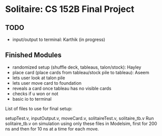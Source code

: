 # Solitaire: CS 152B Final Project

## TODO
- input/output to terminal: Karthik (in progress)

## Finished Modules
- randomized setup (shuffle deck, tableaus, talon/stock): Hayley
- place card (place cards from tableau/stock pile to tableau): Aseem
- lets user look at talon pile 
- lets user move card to foundation 
- reveals a card once tableau has no visible cards 
- checks if u won or not 
- basic io to terminal


List of files to use for final setup:

setupTest.v, inputOutput.v, moveCard.v, solitaireTest.v, solitaire_tb.v
Run solitaire_tb.v on simulation using only these files in Modelsim, first for 200 ns and then for 10 ns at a time for each move.
